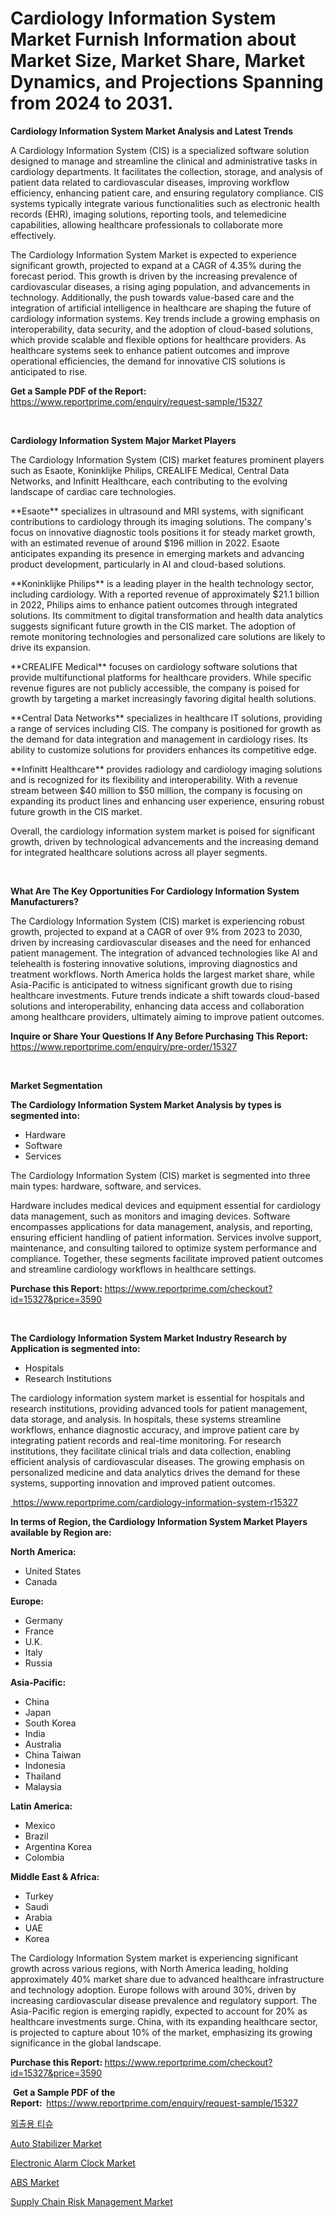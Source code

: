 <p><h1>Cardiology Information System Market Furnish Information about Market Size, Market Share, Market Dynamics, and Projections Spanning from 2024 to 2031.</h1></p><p><strong>Cardiology Information System Market Analysis and Latest Trends</strong></p>
<p><p>A Cardiology Information System (CIS) is a specialized software solution designed to manage and streamline the clinical and administrative tasks in cardiology departments. It facilitates the collection, storage, and analysis of patient data related to cardiovascular diseases, improving workflow efficiency, enhancing patient care, and ensuring regulatory compliance. CIS systems typically integrate various functionalities such as electronic health records (EHR), imaging solutions, reporting tools, and telemedicine capabilities, allowing healthcare professionals to collaborate more effectively.</p><p>The Cardiology Information System Market is expected to experience significant growth, projected to expand at a CAGR of 4.35% during the forecast period. This growth is driven by the increasing prevalence of cardiovascular diseases, a rising aging population, and advancements in technology. Additionally, the push towards value-based care and the integration of artificial intelligence in healthcare are shaping the future of cardiology information systems. Key trends include a growing emphasis on interoperability, data security, and the adoption of cloud-based solutions, which provide scalable and flexible options for healthcare providers. As healthcare systems seek to enhance patient outcomes and improve operational efficiencies, the demand for innovative CIS solutions is anticipated to rise.</p></p>
<p><strong>Get a Sample PDF of the Report:&nbsp;</strong> <a href="https://www.reportprime.com/enquiry/request-sample/15327">https://www.reportprime.com/enquiry/request-sample/15327</a></p>
<p>&nbsp;</p>
<p><strong>Cardiology Information System Major Market Players</strong></p>
<p><p>The Cardiology Information System (CIS) market features prominent players such as Esaote, Koninklijke Philips, CREALIFE Medical, Central Data Networks, and Infinitt Healthcare, each contributing to the evolving landscape of cardiac care technologies.</p><p>**Esaote** specializes in ultrasound and MRI systems, with significant contributions to cardiology through its imaging solutions. The company's focus on innovative diagnostic tools positions it for steady market growth, with an estimated revenue of around $196 million in 2022. Esaote anticipates expanding its presence in emerging markets and advancing product development, particularly in AI and cloud-based solutions.</p><p>**Koninklijke Philips** is a leading player in the health technology sector, including cardiology. With a reported revenue of approximately $21.1 billion in 2022, Philips aims to enhance patient outcomes through integrated solutions. Its commitment to digital transformation and health data analytics suggests significant future growth in the CIS market. The adoption of remote monitoring technologies and personalized care solutions are likely to drive its expansion.</p><p>**CREALIFE Medical** focuses on cardiology software solutions that provide multifunctional platforms for healthcare providers. While specific revenue figures are not publicly accessible, the company is poised for growth by targeting a market increasingly favoring digital health solutions.</p><p>**Central Data Networks** specializes in healthcare IT solutions, providing a range of services including CIS. The company is positioned for growth as the demand for data integration and management in cardiology rises. Its ability to customize solutions for providers enhances its competitive edge.</p><p>**Infinitt Healthcare** provides radiology and cardiology imaging solutions and is recognized for its flexibility and interoperability. With a revenue stream between $40 million to $50 million, the company is focusing on expanding its product lines and enhancing user experience, ensuring robust future growth in the CIS market.</p><p>Overall, the cardiology information system market is poised for significant growth, driven by technological advancements and the increasing demand for integrated healthcare solutions across all player segments.</p></p>
<p>&nbsp;</p>
<p><strong>What Are The Key Opportunities For Cardiology Information System Manufacturers?</strong></p>
<p><p>The Cardiology Information System (CIS) market is experiencing robust growth, projected to expand at a CAGR of over 9% from 2023 to 2030, driven by increasing cardiovascular diseases and the need for enhanced patient management. The integration of advanced technologies like AI and telehealth is fostering innovative solutions, improving diagnostics and treatment workflows. North America holds the largest market share, while Asia-Pacific is anticipated to witness significant growth due to rising healthcare investments. Future trends indicate a shift towards cloud-based solutions and interoperability, enhancing data access and collaboration among healthcare providers, ultimately aiming to improve patient outcomes.</p></p>
<p><strong>Inquire or Share Your Questions If Any Before Purchasing This Report:</strong> <a href="https://www.reportprime.com/enquiry/pre-order/15327">https://www.reportprime.com/enquiry/pre-order/15327</a></p>
<p>&nbsp;</p>
<p><strong>Market Segmentation</strong></p>
<p><strong>The Cardiology Information System Market Analysis by types is segmented into:</strong></p>
<p><ul><li>Hardware</li><li>Software</li><li>Services</li></ul></p>
<p><p>The Cardiology Information System (CIS) market is segmented into three main types: hardware, software, and services. </p><p>Hardware includes medical devices and equipment essential for cardiology data management, such as monitors and imaging devices. Software encompasses applications for data management, analysis, and reporting, ensuring efficient handling of patient information. Services involve support, maintenance, and consulting tailored to optimize system performance and compliance. Together, these segments facilitate improved patient outcomes and streamline cardiology workflows in healthcare settings.</p></p>
<p><strong>Purchase this Report:&nbsp;</strong><a href="https://www.reportprime.com/checkout?id=15327&price=3590">https://www.reportprime.com/checkout?id=15327&price=3590</a></p>
<p>&nbsp;</p>
<p><strong>The Cardiology Information System Market Industry Research by Application is segmented into:</strong></p>
<p><ul><li>Hospitals</li><li>Research Institutions</li></ul></p>
<p><p>The cardiology information system market is essential for hospitals and research institutions, providing advanced tools for patient management, data storage, and analysis. In hospitals, these systems streamline workflows, enhance diagnostic accuracy, and improve patient care by integrating patient records and real-time monitoring. For research institutions, they facilitate clinical trials and data collection, enabling efficient analysis of cardiovascular diseases. The growing emphasis on personalized medicine and data analytics drives the demand for these systems, supporting innovation and improved patient outcomes.</p></p>
<p><a href="https://www.reportprime.com/cardiology-information-system-r15327">&nbsp;https://www.reportprime.com/cardiology-information-system-r15327</a></p>
<p><strong>In terms of Region, the Cardiology Information System Market Players available by Region are:</strong></p>
<p>
    <p> <strong> North America: </strong>
        <ul>
            <li>United States</li>
            <li>Canada</li>
        </ul>
        </p> 
    <p> <strong> Europe: </strong>
        <ul>
            <li>Germany</li>
            <li>France</li>
            <li>U.K.</li>
            <li>Italy</li>
            <li>Russia</li>
        </ul>
        </p> 
    <p> <strong> Asia-Pacific: </strong>
        <ul>
            <li>China</li>
            <li>Japan</li>
            <li>South Korea</li>
            <li>India</li>
            <li>Australia</li>
            <li>China Taiwan</li>
            <li>Indonesia</li>
            <li>Thailand</li>
            <li>Malaysia</li>
        </ul>
        </p> 
    <p> <strong> Latin America: </strong>
        <ul>
            <li>Mexico</li>
            <li>Brazil</li>
            <li>Argentina Korea</li>
            <li>Colombia</li>
        </ul>
        </p> 
    <p> <strong> Middle East & Africa: </strong>
        <ul>
            <li>Turkey</li>
            <li>Saudi</li>
            <li>Arabia</li>
            <li>UAE</li>
            <li>Korea</li>
        </ul>
    </p>
    </p>
<p><p>The Cardiology Information System market is experiencing significant growth across various regions, with North America leading, holding approximately 40% market share due to advanced healthcare infrastructure and technology adoption. Europe follows with around 30%, driven by increasing cardiovascular disease prevalence and regulatory support. The Asia-Pacific region is emerging rapidly, expected to account for 20% as healthcare investments surge. China, with its expanding healthcare sector, is projected to capture about 10% of the market, emphasizing its growing significance in the global landscape.</p></p>
<p><strong>Purchase this Report: </strong><a href="https://www.reportprime.com/checkout?id=15327&price=3590">https://www.reportprime.com/checkout?id=15327&price=3590</a></p>
<p>&nbsp;<strong>Get a Sample PDF of the Report:&nbsp;&nbsp;</strong><a href="https://www.reportprime.com/enquiry/request-sample/15327">https://www.reportprime.com/enquiry/request-sample/15327</a></p>
<p><strong></strong></p>
<p><p><a href="https://medium.com/@darianswift1922_33282/2024%EB%85%84%EB%B6%80%ED%84%B0-2031%EB%85%84%EA%B9%8C%EC%A7%80%EC%9D%98-%EC%98%88%EC%B8%A1%EC%9D%84-%ED%8F%AC%ED%95%A8%ED%95%9C-%EC%99%B8%EB%B6%80-%EC%86%8C%EB%B9%84%EC%9A%A9-%ED%8B%B0%EC%8A%88-%EC%8B%9C%EC%9E%A5-%EC%9D%B8%EC%82%AC%EC%9D%B4%ED%8A%B8-%EC%8B%9C%EC%9E%A5-%EC%A0%9C%ED%92%88-%EB%B0%8F-%EC%A7%80%EC%97%AD-%EB%B6%84%EC%84%9D-7b691656bd36">외출용 티슈</a></p><p><a href="https://issuu.com/reportprime-2/docs/auto-stabilizer-market-size-2030.pp_3f57a4cb1c19e2">Auto Stabilizer Market</a></p><p><a href="https://medium.com/@caroline.lewis06756/the-global-electronic-alarm-clock-market-identifies-drivers-restraints-opportunities-and-9e3942ac41d5">Electronic Alarm Clock Market</a></p><p><a href="https://www.linkedin.com/pulse/abs-market-global-share-ranking-overall-sales-demand-forecast-fihjf?trackingId=RY6Fr0zuRlCs9j9jDW6SDA%3D%3D">ABS Market</a></p><p><a href="https://github.com/hgf64gh/Market-Research-Report-List-1/blob/main/supply-chain-risk-management-market.md">Supply Chain Risk Management Market</a></p></p>